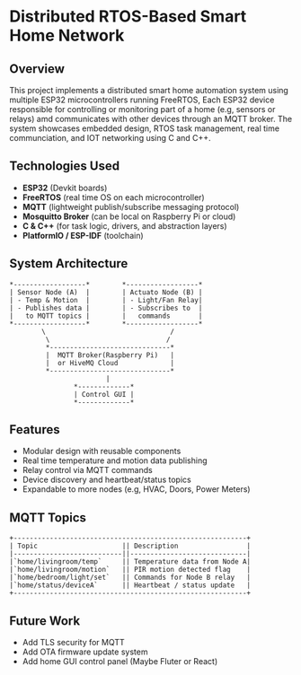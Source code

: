 # Distributed RTOS-Based Smart Home Network

## Overview
This project implements a distributed smart home automation system using multiple ESP32 microcontrollers running FreeRTOS, Each ESP32 device responsible for controlling or monitoring part of a home (e.g, sensors or relays) amd communicates with other devices through an MQTT broker. The system showcases embedded design, RTOS task management, real time communciation, and IOT networking using C and C++.

## Technologies Used
- **ESP32** (Devkit boards)
- **FreeRTOS** (real time OS on each microcontroller)
- **MQTT** (lightweight publish/subscribe messaging protocol)
- **Mosquitto Broker** (can be local on Raspberry Pi or cloud)
- **C & C++** (for task logic, drivers, and abstraction layers)
- **PlatformIO / ESP-IDF** (toolchain)

## System Architecture
```
*------------------*        *------------------* 
| Sensor Node (A)  |        | Actuato Node (B) |
| - Temp & Motion  |        | - Light/Fan Relay|
| - Publishes data |        | - Subscribes to  |
|   to MQTT topics |        |   commands       |
*------------------*        *------------------*
        \                               /
         \                             /
         *------------------------------*
         |  MQTT Broker(Raspberry Pi)   |
         |  or HiveMQ Cloud             |
         *------------------------------* 
                        |
                *-------------*  
                | Control GUI |
                *-------------*  
```
## Features
- Modular design with reusable components
- Real time temperature and motion data publishing
- Relay control via MQTT commands
- Device discovery and heartbeat/status topics
- Expandable to more nodes (e.g, HVAC, Doors, Power Meters)

## MQTT Topics
```
+----------------------------------------------------------+
| Topic                     || Description                 |
|---------------------------||-----------------------------|
|`home/livingroom/temp`     || Temperature data from Node A|
|`home/livingroom/motion`   || PIR motion detected flag    |
|`home/bedroom/light/set`   || Commands for Node B relay   |
|`home/status/deviceA`      || Heartbeat / status update   |
+----------------------------------------------------------+
```

## Future Work
- Add TLS security for MQTT
- Add OTA firmware update system
- Add home GUI control panel (Maybe Fluter or React)

